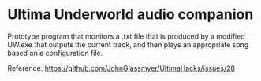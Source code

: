 # Ultima Underworld audio companion

Prototype program that monitors a .txt file that is produced by a modified UW.exe that outputs the current track,
and then plays an appropriate song based on a configuration file.

Reference: https://github.com/JohnGlassmyer/UltimaHacks/issues/28